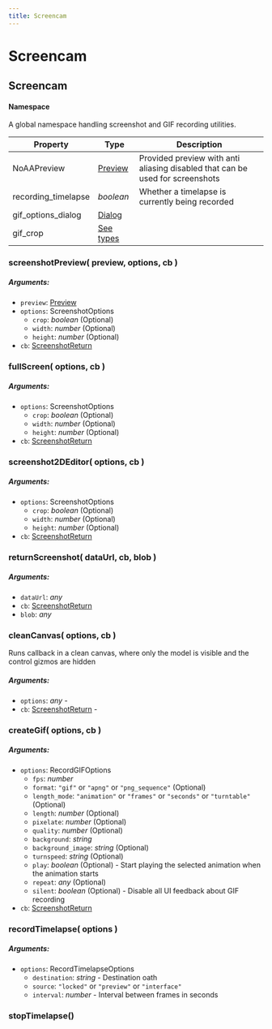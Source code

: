 ```yaml
---
title: Screencam
---
```


# Screencam
## Screencam
#### Namespace

A global namespace handling screenshot and GIF recording utilities.

| Property | Type | Description |
| -------- | ---- | ----------- |
| NoAAPreview | [Preview](preview#preview-1) | Provided preview with anti aliasing disabled that can be used for screenshots |
| recording_timelapse | *boolean* | Whether a timelapse is currently being recorded |
| gif_options_dialog | [Dialog](dialog#dialog-1) |  |
| gif_crop | [See types](https://github.com/JannisX11/blockbench-types/blob/7f54313/types/screencam.d.ts#L45) |  |

### screenshotPreview( preview, options, cb )
##### Arguments:
* `preview`: [Preview](preview#preview-1)
* `options`: ScreenshotOptions
	* `crop`: *boolean* (Optional)
	* `width`: *number* (Optional)
	* `height`: *number* (Optional)
* `cb`: [ScreenshotReturn](https://github.com/JannisX11/blockbench-types/blob/7f54313/types/screencam.d.ts#L30)


### fullScreen( options, cb )
##### Arguments:
* `options`: ScreenshotOptions
	* `crop`: *boolean* (Optional)
	* `width`: *number* (Optional)
	* `height`: *number* (Optional)
* `cb`: [ScreenshotReturn](https://github.com/JannisX11/blockbench-types/blob/7f54313/types/screencam.d.ts#L30)


### screenshot2DEditor( options, cb )
##### Arguments:
* `options`: ScreenshotOptions
	* `crop`: *boolean* (Optional)
	* `width`: *number* (Optional)
	* `height`: *number* (Optional)
* `cb`: [ScreenshotReturn](https://github.com/JannisX11/blockbench-types/blob/7f54313/types/screencam.d.ts#L30)


### returnScreenshot( dataUrl, cb, blob )
##### Arguments:
* `dataUrl`: *any*
* `cb`: [ScreenshotReturn](https://github.com/JannisX11/blockbench-types/blob/7f54313/types/screencam.d.ts#L30)
* `blob`: *any*


### cleanCanvas( options, cb )
Runs callback in a clean canvas, where only the model is visible and the control gizmos are hidden

##### Arguments:
* `options`: *any* -
* `cb`: [ScreenshotReturn](https://github.com/JannisX11/blockbench-types/blob/7f54313/types/screencam.d.ts#L30) -


### createGif( options, cb )
##### Arguments:
* `options`: RecordGIFOptions
	* `fps`: *number*
	* `format`: `"gif"` or `"apng"` or `"png_sequence"` (Optional)
	* `length_mode`: `"animation"` or `"frames"` or `"seconds"` or `"turntable"` (Optional)
	* `length`: *number* (Optional)
	* `pixelate`: *number* (Optional)
	* `quality`: *number* (Optional)
	* `background`: *string*
	* `background_image`: *string* (Optional)
	* `turnspeed`: *string* (Optional)
	* `play`: *boolean* (Optional) - Start playing the selected animation when the animation starts
	* `repeat`: *any* (Optional)
	* `silent`: *boolean* (Optional) - Disable all UI feedback about GIF recording
* `cb`: [ScreenshotReturn](https://github.com/JannisX11/blockbench-types/blob/7f54313/types/screencam.d.ts#L30)


### recordTimelapse( options )
##### Arguments:
* `options`: RecordTimelapseOptions
	* `destination`: *string* - Destination oath
	* `source`: `"locked"` or `"preview"` or `"interface"`
	* `interval`: *number* - Interval between frames in seconds


### stopTimelapse()


